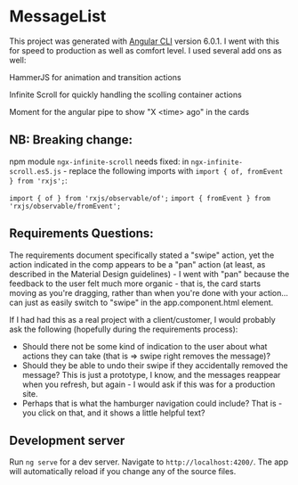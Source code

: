 # MessageList

This project was generated with [Angular CLI](https://github.com/angular/angular-cli) version 6.0.1. I went with this for speed to production as well as comfort level. I used several add ons as well:

HammerJS for animation and transition actions

Infinite Scroll for quickly handling the scolling container actions

Moment for the angular pipe to show "X &lt;time&gt; ago" in the cards

## NB: Breaking change:
npm module `ngx-infinite-scroll` needs fixed: 
in `ngx-infinite-scroll.es5.js` - replace the following imports with `import { of, fromEvent } from 'rxjs';`:

`import { of } from 'rxjs/observable/of';`
`import { fromEvent } from 'rxjs/observable/fromEvent';`

## Requirements Questions:
The requirements document specifically stated a "swipe" action, yet the action indicated in the comp appears to 
be a "pan" action (at least, as described in the Material Design guidelines) - I went with "pan" because the 
feedback to the user felt much more organic - that is, the card starts moving as you're dragging, rather 
than when you're done with your action... can just as easily switch to "swipe" in the app.component.html element.

If I had had this as a real project with a client/customer, I would probably ask the following (hopefully during the requirements process): 
<ul>
  <li>Should there not be some kind of indication to the user about what actions they can take (that is => swipe right removes the message)?</li>

  <li>Should they be able to undo their swipe if they accidentally removed the message? This is just a prototype, I know, and the messages reappear when you refresh, but again - I would ask if this was for a production site.</li>

  <li>Perhaps that is what the hamburger navigation could include? That is - you click on that, and it shows a little helpful text?</li>
</ul>

## Development server

Run `ng serve` for a dev server. Navigate to `http://localhost:4200/`. The app will automatically reload if you change any of the source files.
